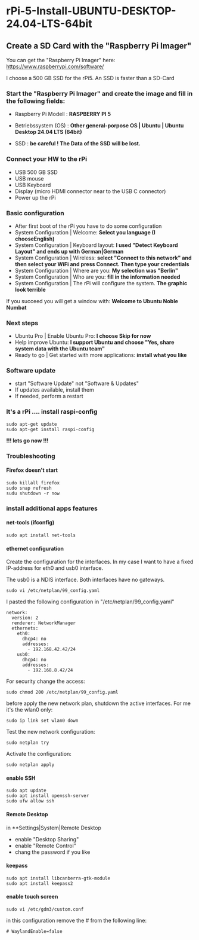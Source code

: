 # rPi-5-Install-UBUNTU-DESKTOP-24.04-LTS-64bit
## Create a SD Card with the "Raspberry Pi Imager"
You can get the "Raspberry Pi Imager" here:
https://www.raspberrypi.com/software/

I choose a 500 GB SSD for the rPi5. An SSD is faster than a SD-Card

### Start the "Raspberry Pi Imager" and create the image and fill in the following fields:

- Raspberry Pi Modell : **RASPBERRY PI 5**

- Betriebssystem (OS) : **Other general-porpose OS | Ubuntu | Ubuntu Desktop 24.04 LTS (64bit)**

- SSD            : **be careful ! The Data of the SSD will be lost.**

### Connect your HW to the rPi

- USB 500 GB SSD
- USB mouse
- USB Keyboard
- Display (micro HDMI connector near to the USB C connector)
- Power up the rPi

### Basic configuration

- After first boot of the rPi you have to do some configuration
- System Configuration | Welcome: **Select you language (I chooseEnglish)**
- System Configuration | Keyboard layout: **I used "Detect Keyboard Layout" and ends up with German|German**
- System Configuration | Wireless: **select "Connect to this network" and then select your WiFi and press Connect. Then type your credentials**
- System Configuration | Where are you: **My selection was "Berlin"**
- System Configuration | Who are you: **fill in the information needed**
- System Configuration | The rPi will configure the system. **The graphic look terrible**

If you succeed you will get a window with: **Welcome to Ubuntu Noble Numbat**

### Next steps
- Ubuntu Pro | Enable Ubuntu Pro: **I choose Skip for now**
- Help improve Ubuntu: **I support Ubuntu and choose "Yes, share system data with the Ubuntu team"**
- Ready to go | Get started with more applications: **install what you like**

### Software update
- start "Software Update" not "Software & Updates"
- If updates available, install them
- If needed, perform a restart

### It's a rPi .... install raspi-config
```
sudo apt-get update
sudo apt-get install raspi-config
```

**!!! lets go now !!!**

### Troubleshooting
#### Firefox doesn't start
```
sudo killall firefox
sudo snap refresh
sudu shutdown -r now
```
### install additional apps features
#### net-tools (ifconfig)
```
sudo apt install net-tools
```
#### ethernet configuration
Create the configuration for the interfaces. In my case I want to have a fixed IP-address for eth0 and usb0 interface.

The usb0 is a NDIS interface. Both interfaces have no gateways.
```
sudo vi /etc/netplan/99_config.yaml
```
I pasted the following configuration in "/etc/netplan/99_config.yaml"
```
network:
  version: 2
  renderer: NetworkManager
  ethernets:
    eth0:
      dhcp4: no
      addresses:
        - 192.168.42.42/24
    usb0:
      dhcp4: no
      addresses:
        - 192.168.8.42/24

```
For security change the access:
```
sudo chmod 200 /etc/netplan/99_config.yaml
```
before apply the new network plan, shutdown the active interfaces.
For me it's the wlan0 only:
```
sudo ip link set wlan0 down
```
Test the new network configuration:
```
sudo netplan try
```
Activate the configuration:
```
sudo netplan apply
```
#### enable SSH
```
sudo apt update
sudo apt install openssh-server
sudo ufw allow ssh
```

#### Remote Desktop
in **Settings|System|Remote Desktop
- enable "Desktop Sharing"
- enable "Remote Control"
- chang the password if you like
#### keepass
```
sudo apt install libcanberra-gtk-module
sudo apt install keepass2
```
#### enable touch screen
```
sudo vi /etc/gdm3/custom.conf
```
in this configuration remove the # from the following line:
```
# WaylandEnable=false
```








